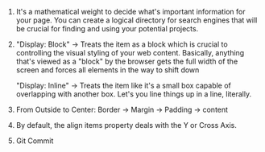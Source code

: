1. It's a mathematical weight to decide what's important information for your page. You can create a logical directory for search engines that will be crucial
for finding and using your potential projects.

2. "Display: Block" -> Treats the item as a block which is crucial to controlling the visual styling of your web content. Basically, anything that's viewed as a "block" by the browser gets the full width of the screen and forces all elements in the way to shift down

   "Display: Inline" -> Treats the item like it's a small box capable of overlapping with another box. Let's you line things up in a line, literally.

3. From Outside to Center: Border -> Margin -> Padding -> content

4. By default, the align items property deals with the Y or Cross Axis.

5. Git Commit
